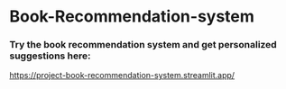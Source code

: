 # Book-Recommendation-system
### Try the book recommendation system and get personalized suggestions here:
https://project-book-recommendation-system.streamlit.app/
